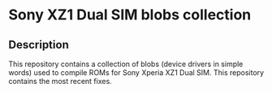 Sony XZ1 Dual SIM blobs collection
==
Description
--
This repository contains a collection of blobs (device drivers in simple words) used to compile ROMs for Sony Xperia XZ1 Dual SIM.
This repository contains the most recent fixes.